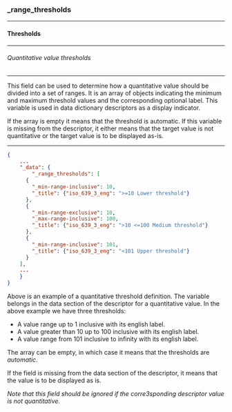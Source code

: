 ### _range_thresholds



------
#### Thresholds



------
###### Quantitative value thresholds



------
This field can be used to determine how a quantitative value should be divided into a set of ranges. It is an array of objects indicating the minimum and maximum threshold values and the corresponding optional label. This variable is used in data dictionary descriptors as a display indicator.

If the array is empty it means that the threshold is automatic. If this variable is missing from the descriptor, it either means that the target value is not quantitative or the target value is to be displayed as-is.



------
```json
{
	...
	"_data": {
		"_range_thresholds": [
      {
        "_min-range-inclusive": 10,
        "_title": {"iso_639_3_eng": ">=10 Lower threshold"}
      },
      {
        "_min-range-exclusive": 10,
        "_max-range-inclusive": 100,
        "_title": {"iso_639_3_eng": ">10 <=100 Medium threshold"}
      },
      {
        "_min-range-inclusive": 101,
        "_title": {"iso_639_3_eng": "<101 Upper threshold"}
      }
    ],
    ...
	}
}

```

Above is an example of a quantitative threshold definition. The variable belongs in the data section of the descriptor for a quantitative value. In the above example we have three thresholds:

- A value range up to 1 inclusive with its english label.
- A value greater than 10 up to 100 inclusive with its english label.
- A value range from 101 inclusive to infinity with its english label.

The array can be empty, in which case it means that the thresholds are *automatic*.

If the field is missing from the data section of the descriptor, it means that the value is to be displayed as is.

*Note that this field should be ignored if the corre3sponding descriptor value is not quantitative.*